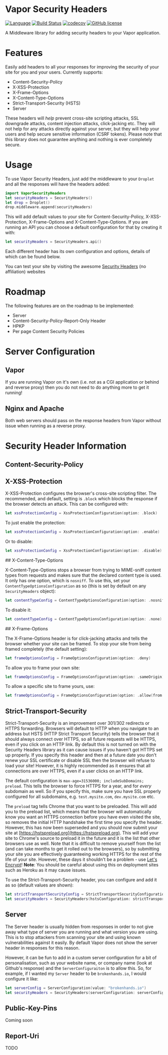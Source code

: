 # Vapor Security Headers

[![Language](https://img.shields.io/badge/Swift-3-brightgreen.svg)](http://swift.org)
[![Build Status](https://travis-ci.org/brokenhandsio/VaporSecurityHeaders.svg?branch=master)](https://travis-ci.org/brokenhandsio/VaporSecurityHeaders)
[![codecov](https://codecov.io/gh/brokenhandsio/VaporSecurityHeaders/branch/master/graph/badge.svg)](https://codecov.io/gh/brokenhandsio/VaporSecurityHeaders)
[![GitHub license](https://img.shields.io/badge/license-MIT-blue.svg)](https://raw.githubusercontent.com/brokenhandsio/VaporSecurityHeaders/master/LICENSE)

A Middleware library for adding security headers to your Vapor application.

# Features

Easily add headers to all your responses for improving the security of your site for you and your users. Currently supports:

* Content-Security-Policy
* X-XSS-Protection
* X-Frame-Options
* X-Content-Type-Options
* Strict-Transport-Security (HSTS)
* Server

These headers will *help* prevent cross-site scripting attacks, SSL downgrade attacks, content injection attacks, click-jacking etc. They will not help for any attacks directly against your server, but they will help your users and help secure sensitive information (CSRF tokens). Please note that this library does not guarantee anything and nothing is ever completely secure.

# Usage

To use Vapor Security Headers, just add the middleware to your `Droplet` and all the responses will have the headers added:

```swift
import VaporSecurityHeaders
let securityHeaders = SecurityHeaders()
let drop = Droplet()
drop.middleware.append(securityHeaders)
```

This will add default values to your site for Content-Security-Policy, X-XSS-Protection, X-Frame-Options and X-Content-Type-Options. If you are running an API you can choose a default configuration for that by creating it with:

```swift
let securityHeaders = SecurityHeaders.api()
```

Each different header has its own configuration and options, details of which can be found below.

You can test your site by visiting the awesome [Security Headers](https://securityheaders.io) (no affiliation) websites

# Roadmap

The following features are on the roadmap to be implemented:

* Server
* Content-Security-Policy-Report-Only Header
* HPKP
* Per page Content Security Policies

# Server Configuration

## Vapor

If you are running Vapor on it's own (i.e. not as a CGI application or behind and reverse proxy) then you do not need to do anything more to get it running!

## Nginx and Apache

Both web servers should pass on the response headers from Vapor without issue when running as a reverse proxy.

# Security Header Information

## Content-Security-Policy

## X-XSS-Protection

X-XSS-Protection configures the browser's cross-site scripting filter. The recommended, and default, setting is `.block` which blocks the response if the browser detects an attack. This can be configured with:

```swift
let xssProtectionConfig = XssProtectionConfiguration(option: .block)
```

To just enable the protection:

```swift
let xssProtectionConfig = XssProtectionConfiguration(option: .enable)
```

Or to disable:
```swift
let xssProtectionConfig = XssProtectionConfiguration(option: .disable)
```

## X-Content-Type-Options

X-Content-Type-Options stops a browser from trying to MIME-sniff content types from requests and makes sure that the declared content type is used. It only has one option, which is `nosniff`. To use this, set your `ContentTypeOptionsConfiguration` as so (this is set by default on any `SecurityHeaders` object):

```swift
let contentTypeConfig = ContentTypeOptionsConfiguration(option: .nosniff)
```

To disable it:

```swift
let contentTypeConfig = ContentTypeOptionsConfiguration(option: .none)
```

## X-Frame-Options

The X-Frame-Options header is for click-jacking attacks and tells the browser whether your site can be framed. To stop your site from being framed completely (the default setting):

```swift
let frameOptionsConfig = FrameOptionsConfiguration(option: .deny)
```

To allow you to frame your own site:

```swift
let frameOptionsConfig = FrameOptionsConfiguration(option: .sameOrigin)
```

To allow a specific site to frame yours, use:

```swift
let frameOptionsConfig = FrameOptionsConfiguration(option: .allow(from: "https://mytrustedsite.com"))
```

## Strict-Transport-Security

Strict-Transport-Security is an improvement over 301/302 redirects or HTTPS forwarding. Browsers will default to HTTP when you navigate to an address but HSTS (HTTP Strict Transport Security) tells the browser that it should always connect over HTTPS, so all future requests will be HTTPS, even if you click on an HTTP link. By default this is not turned on with the Security Headers library as it can cause issues if you haven't got HTTPS set up properly. If you specify this header and then at a future date you don't renew your SSL certificate or disable SSL then the browser will refuse to load your site! However, it is highly recommended as it ensures that all connections are over HTTPS, even if a user clicks on an HTTP link.

The default configuration is `max-age=31536000; includeSubDomains; preload`. This tells the browser to force HTTPS for a year, and for *every* subdomain as well. So if you specify this, make sure you have SSL properly configured for all subdomains, e.g. `test.mysite.com`, `dev.mysite.com` etc.

The `preload` tag tells Chrome that you want to be preloaded. This will add you to the preload list, which means that the browser will automatically know you want an HTTPS connection before you have even visited the site, so removes the initial HTTP handshake the first time you specify the header. However, this has now been superseded and you should now submit your site at [https://hstspreload.org](https://hstspreload.org). This will add your site to Chrome's source to preload it in the future and it is the list that other browsers use as well. Note that it is difficult to remove yourself from the list (and can take months to get it rolled out to the browsers), so by submitting your site you are effectively guaranteeing working HTTPS for the rest of the life of your site. However, these days it shouldn't be a problem - use [Let's Encrypt](https://letsencrypt.org)! **Note**: You should be careful about using this on deployment sites such as Heroku as it may cause issues.

To use the Strict-Transport-Security header, you can configure and add it as so (default values are shown):

```swift
let strictTransportSecurityConfig = StrictTransportSecurityConfiguration(maxAge: 31536000, includeSubdomains: true, preload: true)
let securityHeaders = SecurityHeaders(hstsConfiguration: strictTransportSecurityConfig)
```

## Server

The Server header is usually hidden from responses in order to not give away what type of server you are running and what version you are using. This is to stop attackers from scanning your site and using known vulnerabilities against it easily. By default Vapor does not show the server header in responses for this reason.

However, it can be fun to add in a custom server configuration for a bit of personalisation, such as your website name, or company name (look at Github's response) and the `ServerConfiguraiton` is to allow this. So, for example, if I wanted my `Server` header to be `brokenhands.io`, I would configure it like:

```swift
let serverConfig = ServerConfiguration(value: "brokenhands.io")
let securityHeaders = SecurityHeaders(serverConfiguration: serverConfig)
```

## Public-Key-Pins

Coming soon

## Report-Uri

TODO
